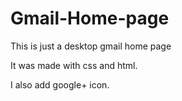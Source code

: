 # Gmail-Home-page

This is just a desktop gmail home page 

It was made with css and html.

I also add google+ icon.

